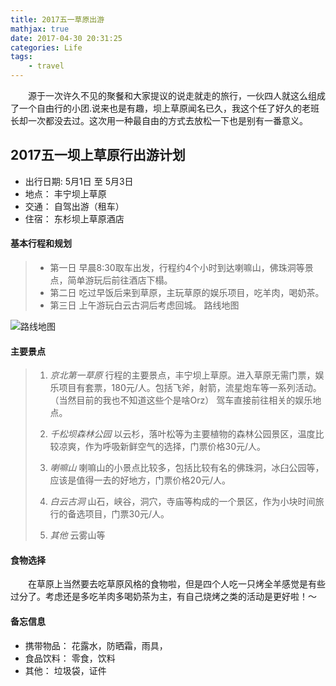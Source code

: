 ```yaml
---
title: 2017五一草原出游
mathjax: true
date: 2017-04-30 20:31:25
categories: Life
tags:
	- travel
---
```


&emsp;&emsp;源于一次许久不见的聚餐和大家提议的说走就走的旅行，一伙四人就这么组成了一个自由行的小团.说来也是有趣，坝上草原闻名已久，我这个任了好久的老班长却一次都没去过。这次用一种最自由的方式去放松一下也是别有一番意义。


## 2017五一坝上草原行出游计划

- 出行日期: 5月1日 至 5月3日
- 地点：    丰宁坝上草原
- 交通：    自驾出游（租车）
- 住宿：    东杉坝上草原酒店


#### 基本行程和规划
> - 第一日   早晨8:30取车出发，行程约4个小时到达喇嘛山，佛珠洞等景点，简单游玩后前往酒店下榻。
> - 第二日   吃过早饭后来到草原，主玩草原的娱乐项目，吃羊肉，喝奶茶。
> - 第三日   上午游玩白云古洞后考虑回城。
> 路线地图

![路线地图](http://i4.buimg.com/567571/b40b8707b71994dd.png)



#### 主要景点
> 1. $京北第一草原$
> 行程的主要景点，丰宁坝上草原。进入草原无需门票，娱乐项目有套票，180元/人。包括飞斧，射箭，流星炮车等一系列活动。（当然目前的我也不知道这些个是啥Orz）
> 驾车直接前往相关的娱乐地点。
>
> 2. $千松坝森林公园$
> 以云杉，落叶松等为主要植物的森林公园景区，温度比较凉爽，作为呼吸新鲜空气的选择，门票价格30元/人。
>
> 3. $喇嘛山$
> 喇嘛山的小景点比较多，包括比较有名的佛珠洞，冰臼公园等，应该是值得一去的好地方，门票价格20元/人。
>
> 4. $白云古洞$
> 山石，峡谷，洞穴，寺庙等构成的一个景区，作为小块时间旅行的备选项目，门票30元/人。
>
> 5. $其他$
> 云雾山等

#### 食物选择
&emsp;&emsp;在草原上当然要去吃草原风格的食物啦，但是四个人吃一只烤全羊感觉是有些过分了。考虑还是多吃羊肉多喝奶茶为主，有自己烧烤之类的活动是更好啦！～



#### 备忘信息
- 携带物品： 花露水，防晒霜，雨具，
- 食品饮料： 零食，饮料
- 其他： 垃圾袋，证件
